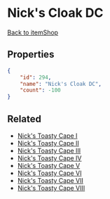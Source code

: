 # Nick's Cloak DC

<no description available>

[Back to itemShop](../item-shops.md)

## Properties

```json
{
    "id": 294,
    "name": "Nick's Cloak DC",
    "count": -100
}
```

## Related

- [Nick's Toasty Cape I](../items/8045-nick-s-toasty-cape-i.md)
- [Nick's Toasty Cape II](../items/8046-nick-s-toasty-cape-ii.md)
- [Nick's Toasty Cape III](../items/8047-nick-s-toasty-cape-iii.md)
- [Nick's Toasty Cape IV](../items/8048-nick-s-toasty-cape-iv.md)
- [Nick's Toasty Cape V](../items/8049-nick-s-toasty-cape-v.md)
- [Nick's Toasty Cape VI](../items/8050-nick-s-toasty-cape-vi.md)
- [Nick's Toasty Cape VII](../items/8051-nick-s-toasty-cape-vii.md)
- [Nick's Toasty Cape VIII](../items/8052-nick-s-toasty-cape-viii.md)

